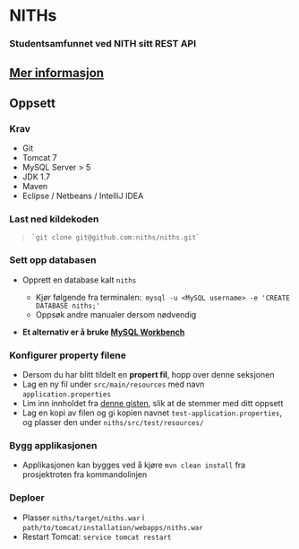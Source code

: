 # NITHs
### Studentsamfunnet ved NITH sitt REST API
##  [Mer informasjon](http://ec2-46-137-46-84.eu-west-1.compute.amazonaws.com/)

## Oppsett

### Krav
- Git
- Tomcat 7
- MySQL Server > 5
- JDK 1.7
- Maven
- Eclipse / Netbeans / IntelliJ IDEA

### Last ned kildekoden
>     `git clone git@github.com:niths/niths.git`

### Sett opp databasen
- Opprett en database kalt `niths`
    - Kjør følgende fra terminalen:` mysql -u <MySQL username> -e 'CREATE DATABASE niths;'`
    - Oppsøk andre manualer dersom nødvendig

- **Et alternativ er å bruke [MySQL Workbench](http://www.mysql.com/products/workbench/)**

### Konfigurer property filene
- Dersom du har blitt tildelt en **propert fil**, hopp over denne seksjonen
- Lag en ny fil under `src/main/resources` med navn `application.properties`
- Lim inn innholdet fra [denne gisten](https://gist.github.com/2226677), slik at de stemmer med ditt oppsett
- Lag en kopi av filen og gi kopien navnet `test-application.properties`, og plasser den under `niths/src/test/resources/`

### Bygg applikasjonen
- Applikasjonen kan bygges ved å kjøre `mvn clean install` fra prosjektroten fra kommandolinjen

### Deploer
- Plasser `niths/target/niths.war` i  `path/to/tomcat/installation/webapps/niths.war`
- Restart Tomcat: `service tomcat restart`
